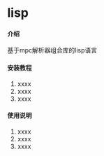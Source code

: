 # lisp

#### 介绍
基于mpc解析器组合库的lisp语言

#### 安装教程

1.  xxxx
2.  xxxx
3.  xxxx

#### 使用说明

1.  xxxx
2.  xxxx
3.  xxxx
